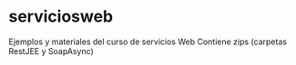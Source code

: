 # serviciosweb
Ejemplos y materiales del curso de servicios Web
Contiene zips (carpetas RestJEE y SoapAsync)